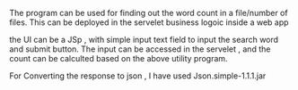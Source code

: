 The  program can be used for finding out the word count in a file/number of files. 
This can be deployed in the servelet business logoic inside a web app

the UI can be a JSp , with simple input  text field  to input the search word and submit button. 
The input can be accessed in the servelet , and the count can be calculted based on the above utility program. 

For Converting the response to json , I have used Json.simple-1.1.1.jar


